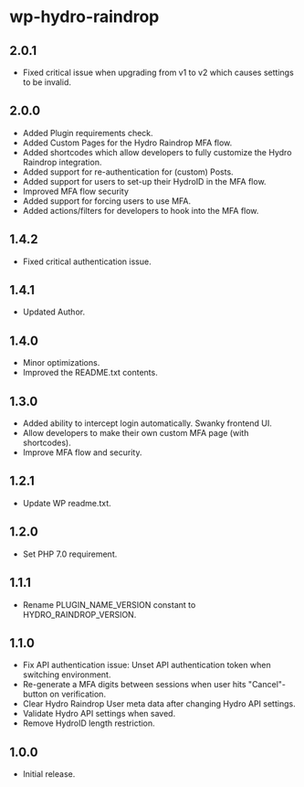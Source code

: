 # wp-hydro-raindrop

## 2.0.1

- Fixed critical issue when upgrading from v1 to v2 which causes settings to be invalid.

## 2.0.0

- Added Plugin requirements check.
- Added Custom Pages for the Hydro Raindrop MFA flow.
- Added shortcodes which allow developers to fully customize the Hydro Raindrop integration.
- Added support for re-authentication for (custom) Posts.
- Added support for users to set-up their HydroID in the MFA flow.
- Improved MFA flow security
- Added support for forcing users to use MFA.
- Added actions/filters for developers to hook into the MFA flow.

## 1.4.2

- Fixed critical authentication issue.

## 1.4.1

- Updated Author.

## 1.4.0

- Minor optimizations.
- Improved the README.txt contents.

## 1.3.0

- Added ability to intercept login automatically. Swanky frontend UI.
- Allow developers to make their own custom MFA page (with shortcodes).
- Improve MFA flow and security.

## 1.2.1

- Update WP readme.txt.

## 1.2.0

- Set PHP 7.0 requirement.

## 1.1.1

- Rename PLUGIN_NAME_VERSION constant to HYDRO_RAINDROP_VERSION.

## 1.1.0

- Fix API authentication issue: Unset API authentication token when switching environment.
- Re-generate a MFA digits between sessions when user hits "Cancel"-button on verification.
- Clear Hydro Raindrop User meta data after changing Hydro API settings.
- Validate Hydro API settings when saved. 
- Remove HydroID length restriction.

## 1.0.0

- Initial release.
